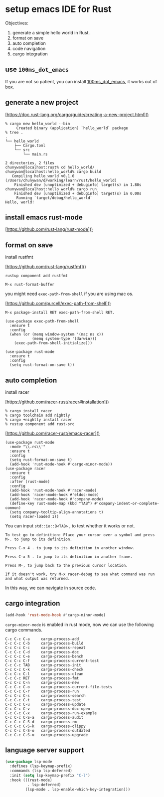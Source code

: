 # setup emacs IDE for Rust

Objectives:

1. generate a simple hello world in Rust.
1. format on save
2. auto completion
2. code navigation
2. cargo integration

## use `100ms_dot_emacs`

If you are not so patient, you can install
[100ms_dot_emacs](https://github.com/wcy123/100ms_dot_emacs), it works
out of box.

## generate a new project

[https://doc.rust-lang.org/cargo/guide/creating-a-new-project.html]()


```console
% cargo new hello_world --bin
     Created binary (application) `hello_world` package
% tree .
.
└── hello_world
    ├── Cargo.toml
    └── src
        └── main.rs

2 directories, 2 files
chunywan@localhost:rust% cd hello_world/
chunywan@localhost:hello_world% cargo build
   Compiling hello_world v0.1.0 (/Users/chunywan/d/working/learn/rust/hello_world)
    Finished dev [unoptimized + debuginfo] target(s) in 1.80s
chunywan@localhost:hello_world% cargo run
    Finished dev [unoptimized + debuginfo] target(s) in 0.00s
     Running `target/debug/hello_world`
Hello, world!
```


## install emacs rust-mode

[https://github.com/rust-lang/rust-mode]()


## format on save


install  rustfmt

[https://github.com/rust-lang/rustfmt]()


```console
rustup component add rustfmt
```

```console
M-x rust-format-buffer
```


you might need `exec-path-from-shell` if you are using mac os.

[https://github.com/purcell/exec-path-from-shell]()


```console
M-x package-install RET exec-path-from-shell RET.
```


```elisp
(use-package exec-path-from-shell
  :ensure t
  :config
  (when (or (memq window-system '(mac ns x))
            (memq system-type '(darwin)))
    (exec-path-from-shell-initialize)))
```


```elisp
(use-package rust-mode
  :ensure t
  :config
  (setq rust-format-on-save t))
```

## auto completion

install racer

[https://github.com/racer-rust/racer#installation]()


```console
% cargo install racer
% cargo toolchain add nightly
% cargo +nightly install racer
% rustup component add rust-src
```


[https://github.com/racer-rust/emacs-racer]()


```elisp
(use-package rust-mode
  :mode "\\.rs\\'"
  :ensure t
  :config
  (setq rust-format-on-save t)
  (add-hook 'rust-mode-hook #'cargo-minor-mode))
(use-package racer
  :ensure t
  :config
  :after (rust-mode)
  :config
  (add-hook 'rust-mode-hook #'racer-mode)
  (add-hook 'racer-mode-hook #'eldoc-mode)
  (add-hook 'racer-mode-hook #'company-mode)
  (define-key rust-mode-map (kbd "TAB") #'company-indent-or-complete-common)
  (setq company-tooltip-align-annotations t)
  (setq racer-loaded 1))
```


You can input `std::io::B<TAB>` , to test whether it works or not.

```
To test go to definition: Place your cursor over a symbol and press M-. to jump to its definition.

Press C-x 4 . to jump to its definition in another window.

Press C-x 5 . to jump to its definition in another frame.

Press M-, to jump back to the previous cursor location.

If it doesn't work, try M-x racer-debug to see what command was run and what output was returned.

```

In this way, we can navigate in source code.


## cargo integration

```lisp
(add-hook 'rust-mode-hook #'cargo-minor-mode)
```

`cargo-minor-mode` is enabled in rust mode, now we can use the following cargo commands.

```text
C-c C-c C-a     cargo-process-add
C-c C-c C-b     cargo-process-build
C-c C-c C-c     cargo-process-repeat
C-c C-c C-d     cargo-process-doc
C-c C-c C-e     cargo-process-bench
C-c C-c C-f     cargo-process-current-test
C-c C-c TAB     cargo-process-init
C-c C-c C-k     cargo-process-check
C-c C-c C-l     cargo-process-clean
C-c C-c RET     cargo-process-fmt
C-c C-c C-n     cargo-process-new
C-c C-c C-o     cargo-process-current-file-tests
C-c C-c C-r     cargo-process-run
C-c C-c C-s     cargo-process-search
C-c C-c C-t     cargo-process-test
C-c C-c C-u     cargo-process-update
C-c C-c C-v     cargo-process-doc-open
C-c C-c C-x     cargo-process-run-example
C-c C-c C-S-a   cargo-process-audit
C-c C-c C-S-d   cargo-process-rm
C-c C-c C-S-k   cargo-process-clippy
C-c C-c C-S-o   cargo-process-outdated
C-c C-c C-S-u   cargo-process-upgrade
```

## language server support


```lisp
(use-package lsp-mode
  :defines (lsp-keymap-prefix)
  :commands (lsp lsp-deferred)
  :init (setq lsp-keymap-prefix "C-l")
  :hook (((rust-mode)
          . lsp-deferred)
         (lsp-mode . lsp-enable-which-key-integration)))
```
